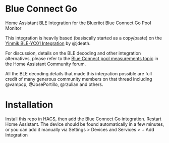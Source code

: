 # Blue Connect Go

Home Assistant BLE Integration for the Blueriiot Blue Connect Go Pool Monitor

This integration is heavily based (basiscally started as a copy/paste) on the [Yinmik BLE-YC01 Integration](https://github.com/jdeath/BLE-YC01) by @jdeath.

For discussion, details on the BLE decoding and other integration alternatives, please refer to the
[Blue Connect pool measurements topic](https://community.home-assistant.io/t/blue-connect-pool-measurements/118901)
in the Home Assistant Community forum.

All the BLE decoding details that made this integration possible are full credit of many generous community members
on that thread including @vampcp, @JosePortillo, @rzulian and others.

# Installation

Install this repo in HACS, then add the Blue Connect Go integration. Restart Home Assistant. The device should be found automatically in a few minutes,
or you can add it manually via Settings > Devices and Services > + Add Integration
